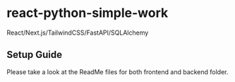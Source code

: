 # react-python-simple-work
React/Next.js/TailwindCSS/FastAPI/SQLAlchemy

## Setup Guide
Please take a look at the ReadMe files for both frontend and backend folder.
